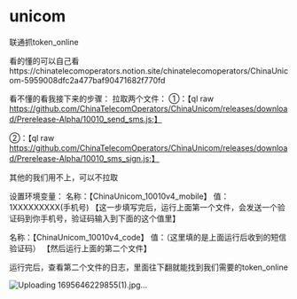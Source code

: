 # unicom
联通抓token_online

看的懂的可以自己看https://chinatelecomoperators.notion.site/chinatelecomoperators/ChinaUnicom-5959008dfc2a477baf90471682f770fd

看不懂的看我接下来的步骤：
拉取两个文件：
①：【ql raw https://github.com/ChinaTelecomOperators/ChinaUnicom/releases/download/Prerelease-Alpha/10010_send_sms.js;】

②：【ql raw https://github.com/ChinaTelecomOperators/ChinaUnicom/releases/download/Prerelease-Alpha/10010_sms_sign.js;】

其他的我们用不上，可以不拉取

设置环境变量：
名称：【ChinaUnicom_10010v4_mobile】  值：1XXXXXXXXX(手机号)    【这一步填写完后，运行上面第一个文件，会发送一个验证码到你手机号，验证码输入到下面的这个值里】

名称：【ChinaUnicom_10010v4_code】  值：（这里填的是上面运行后收到的短信验证码）  【然后运行上面的第二个文件】

运行完后，查看第二个文件的日志，里面往下翻就能找到我们需要的token_online

![Uploading 1695646229855(1).jpg…]()
